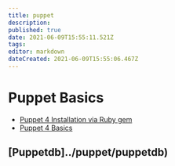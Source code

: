 ```yaml
---
title: puppet
description: 
published: true
date: 2021-06-09T15:55:11.521Z
tags: 
editor: markdown
dateCreated: 2021-06-09T15:55:06.467Z
---
```


# Puppet Basics

* [Puppet 4 Installation via Ruby gem](../puppet/pupp../puppet/puppet4-gem-install)
* [Puppet 4 Basics](../puppet/pupp../puppet/puppet4-basics)

## [Puppetdb]../puppet/puppetdb)
